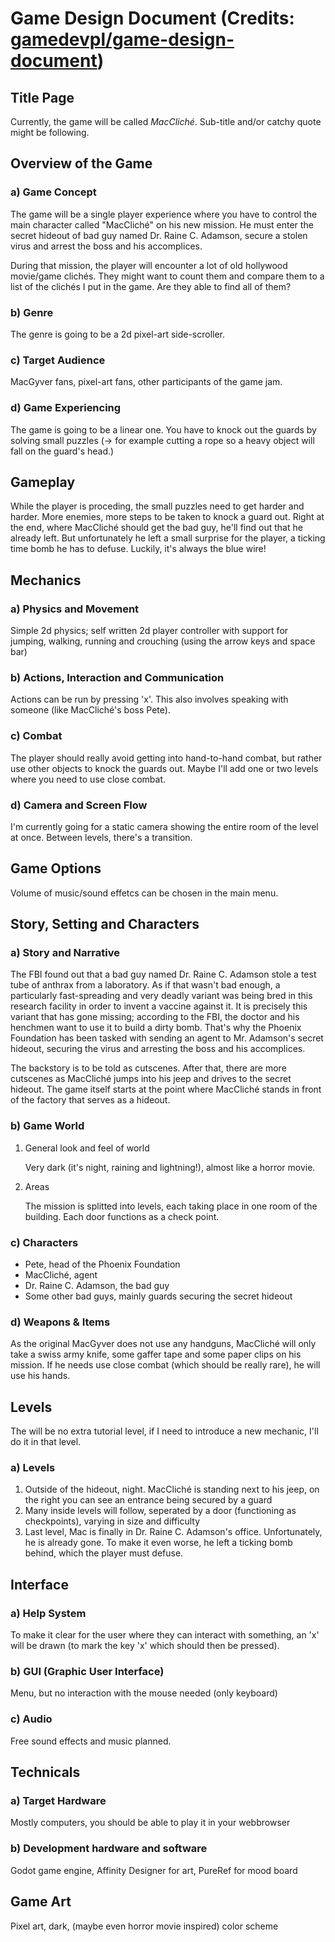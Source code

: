 # Game Design Document (Credits: [gamedevpl/game-design-document](https://github.com/gamedevpl/game-design-document))
## Title Page
   
Currently, the game will be called *MacCliché*.
Sub-title and/or catchy quote might be following.

## Overview of the Game
### a) Game Concept

The game will be a single player experience where you have to control the main character called "MacCliché" on his new mission. He must enter the secret hideout of  bad guy named Dr. Raine C. Adamson, secure a stolen virus and arrest the boss and his accomplices.

During that mission, the player will encounter a lot of old hollywood movie/game clichés. They might want to count them and compare them to a list of the clichés I put in the game. Are they able to find all of them?
       
### b) Genre

The genre is going to be a 2d pixel-art side-scroller.

### c) Target Audience

MacGyver fans, pixel-art fans, other participants of the game jam.

### d) Game Experiencing

The game is going to be a linear one. You have to knock out the guards by solving small puzzles (-> for example cutting a rope so a heavy object will fall on the guard's head.)

## Gameplay

While the player is proceding, the small puzzles need to get harder and harder. More enemies, more steps to be taken to knock a guard out. Right at the end, where MacCliché should get the bad guy, he'll find out that he already left. But unfortunately he left a small surprise for the player, a ticking time bomb he has to defuse. Luckily, it's always the blue wire!

## Mechanics

### a) Physics and Movement

Simple 2d physics; self written 2d player controller with support for jumping, walking, running and crouching (using the arrow keys and space bar)

### b) Actions, Interaction and Communication

Actions can be run by pressing 'x'. This also involves speaking with someone (like MacCliché's boss Pete).

### c) Combat

The player should really avoid getting into hand-to-hand combat, but rather use other objects to knock the guards out. Maybe I'll add one or two levels where you need to use close combat.

### d) Camera and Screen Flow

I'm currently going for a static camera showing the entire room of the level at once. Between levels, there's a transition.

## Game Options

Volume of music/sound effetcs can be chosen in the main menu.

## Story, Setting and Characters
### a) Story and Narrative

The FBI found out that a bad guy named Dr. Raine C. Adamson stole a test tube of anthrax from a laboratory. As if that wasn't bad enough, a particularly fast-spreading and very deadly variant was being bred in this research facility in order to invent a vaccine against it. It is precisely this variant that has gone missing; according to the FBI, the doctor and his henchmen want to use it to build a dirty bomb. That's why the Phoenix Foundation has been tasked with sending an agent to Mr. Adamson's secret hideout, securing the virus and arresting the boss and his accomplices.

The backstory is to be told as cutscenes. After that, there are more cutscenes as MacCliché jumps into his jeep and drives to the secret hideout. The game itself starts at the point where MacCliché stands in front of the factory that serves as a hideout.

### b) Game World
1. General look and feel of world
    
    Very dark (it's night, raining and lightning!), almost like a horror movie.
2. Areas

    The mission is splitted into levels, each taking place in one room of the building. Each door functions as a check point.
### c) Characters

 - Pete, head of the Phoenix Foundation
 - MacCliché, agent
 - Dr. Raine C. Adamson, the bad guy
 - Some other bad guys, mainly guards securing the secret hideout

### d) Weapons & Items

As the original MacGyver does not use any handguns, MacCliché will only take a swiss army knife, some gaffer tape and some paper clips on his mission. If he needs use close combat (which should be really rare), he will use his hands.

## Levels

The will be no extra tutorial level, if I need to introduce a new mechanic, I'll do it in that level.

### a) Levels

1. Outside of the hideout, night. MacCliché is standing next to his jeep, on the right you can see an entrance being secured by a guard
2. Many inside levels will follow, seperated by a door (functioning as checkpoints), varying in size and difficulty
3. Last level, Mac is finally in Dr. Raine C. Adamson's office. Unfortunately, he is already gone. To make it even worse, he left a ticking bomb behind, which the player must defuse.

## Interface

### a) Help System

To make it clear for the user where they can interact with something, an 'x' will be drawn (to mark the key 'x' which should then be pressed).

### b) GUI (Graphic User Interface)

Menu, but no interaction with the mouse needed (only keyboard)

### c) Audio

Free sound effects and music planned.

## Technicals

### a) Target Hardware

Mostly computers, you should be able to play it in your webbrowser

### b) Development hardware and software

Godot game engine, Affinity Designer for art, PureRef for mood board

## Game Art

Pixel art, dark, (maybe even horror movie inspired) color scheme